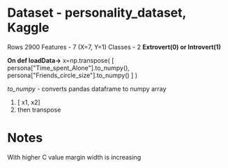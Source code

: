# Dataset - personality_dataset, Kaggle

Rows 2900
Features - 7    (X=7, Y=1)
Classes - 2 **Extrovert(0) or Introvert(1)**

**On def loadData->**
x=np.transpose( [ persona["Time_spent_Alone"].to_numpy(), persona["Friends_circle_size"].to_numpy() ] )

*to_numpy* - converts pandas dataframe to numpy array
1. [ x1, x2]
2. then transpose


# Notes
With higher C value margin width is increasing